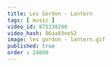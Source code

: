 ```yaml
---
title: Les Gordon - Lantern
tags: [ music ]
video_id: 875138206
video_hash: 86aa83ee52
image: les gordon - lantern.gif
published: true
order : 24000
---
```

